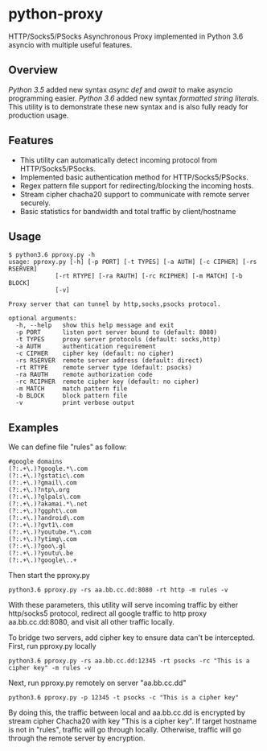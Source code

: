 python-proxy
===========

HTTP/Socks5/PSocks Asynchronous Proxy implemented in Python 3.6 asyncio with multiple useful features.

Overview
-----------

*Python 3.5* added new syntax *async def* and *await* to make asyncio programming easier. *Python 3.6* added new syntax *formatted string literals*. This utility is to demonstrate these new syntax and is also fully ready for production usage.

Features
-----------

- This utility can automatically detect incoming protocol from HTTP/Socks5/PSocks.
- Implemented basic authentication method for HTTP/Socks5/PSocks.
- Regex pattern file support for redirecting/blocking the incoming hosts.
- Stream cipher chacha20 support to communicate with remote server securely.
- Basic statistics for bandwidth and total traffic by client/hostname

Usage
-----------

    $ python3.6 pproxy.py -h
    usage: pproxy.py [-h] [-p PORT] [-t TYPES] [-a AUTH] [-c CIPHER] [-rs RSERVER]
                 [-rt RTYPE] [-ra RAUTH] [-rc RCIPHER] [-m MATCH] [-b BLOCK]
                 [-v]

    Proxy server that can tunnel by http,socks,psocks protocol.

    optional arguments:
      -h, --help   show this help message and exit
      -p PORT      listen port server bound to (default: 8080)
      -t TYPES     proxy server protocols (default: socks,http)
      -a AUTH      authentication requirement
      -c CIPHER    cipher key (default: no cipher)
      -rs RSERVER  remote server address (default: direct)
      -rt RTYPE    remote server type (default: psocks)
      -ra RAUTH    remote authorization code
      -rc RCIPHER  remote cipher key (default: no cipher)
      -m MATCH     match pattern file
      -b BLOCK     block pattern file
      -v           print verbose output

Examples
-----------

We can define file "rules" as follow:

    #google domains
    (?:.+\.)?google.*\.com
    (?:.+\.)?gstatic\.com
    (?:.+\.)?gmail\.com
    (?:.+\.)?ntp\.org
    (?:.+\.)?glpals\.com
    (?:.+\.)?akamai.*\.net
    (?:.+\.)?ggpht\.com
    (?:.+\.)?android\.com
    (?:.+\.)?gvt1\.com
    (?:.+\.)?youtube.*\.com
    (?:.+\.)?ytimg\.com
    (?:.+\.)?goo\.gl
    (?:.+\.)?youtu\.be
    (?:.+\.)?google\..+

Then start the pproxy.py

    python3.6 pproxy.py -rs aa.bb.cc.dd:8080 -rt http -m rules -v
    
With these parameters, this utility will serve incoming traffic by either http/socks5 protocol, redirect all google traffic to http proxy aa.bb.cc.dd:8080, and visit all other traffic locally.

To bridge two servers, add cipher key to ensure data can't be intercepted. First, run pproxy.py locally

    python3.6 pproxy.py -rs aa.bb.cc.dd:12345 -rt psocks -rc "This is a cipher key" -m rules -v
    
Next, run pproxy.py remotely on server "aa.bb.cc.dd"

    python3.6 pproxy.py -p 12345 -t psocks -c "This is a cipher key"
    
By doing this, the traffic between local and aa.bb.cc.dd is encrypted by stream cipher Chacha20 with key "This is a cipher key". If target hostname is not in "rules", traffic will go through locally. Otherwise, traffic will go through the remote server by encryption.

